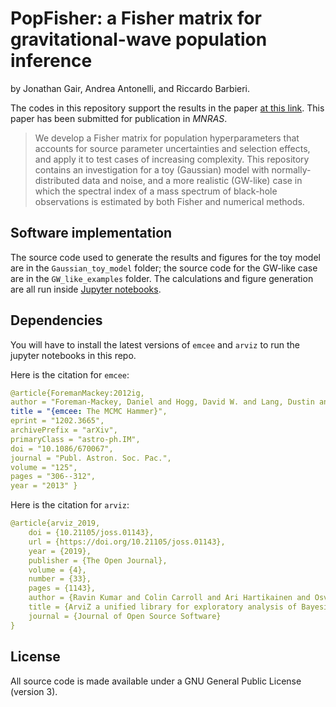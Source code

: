 # PopFisher: a Fisher matrix for gravitational-wave population inference

by Jonathan Gair, Andrea Antonelli, and Riccardo Barbieri.

The codes in this repository support the results in the paper [at this link](www.google.com).
This paper has been submitted for publication in *MNRAS*.

> We develop a Fisher matrix for population hyperparameters that accounts for source parameter uncertainties and selection effects, and apply it to test cases of increasing complexity. This repository contains an investigation for a toy (Gaussian) model with normally-distributed data and noise, and a more realistic (GW-like) case in which the spectral index of a mass spectrum of black-hole observations is estimated by both Fisher and numerical methods.



## Software implementation


The source code used to generate the results and figures for the toy model are in
the `Gaussian_toy_model` folder; the source code for the GW-like case are in the `GW_like_examples` folder.
The calculations and figure generation are all run inside
[Jupyter notebooks](http://jupyter.org/).



## Dependencies

You will have to install the latest versions of `emcee` and `arviz` to run the jupyter notebooks in this repo.

Here is the citation for `emcee`:

```yaml
@article{ForemanMackey:2012ig, 
author = "Foreman-Mackey, Daniel and Hogg, David W. and Lang, Dustin and Goodman, Jonathan", 
title = "{emcee: The MCMC Hammer}", 
eprint = "1202.3665", 
archivePrefix = "arXiv", 
primaryClass = "astro-ph.IM", 
doi = "10.1086/670067", 
journal = "Publ. Astron. Soc. Pac.", 
volume = "125", 
pages = "306--312", 
year = "2013" }
```
Here is the citation for `arviz`:

```yaml
@article{arviz_2019,
    doi = {10.21105/joss.01143},
    url = {https://doi.org/10.21105/joss.01143},
    year = {2019},
    publisher = {The Open Journal},
    volume = {4},
    number = {33},
    pages = {1143},
    author = {Ravin Kumar and Colin Carroll and Ari Hartikainen and Osvaldo Martin},
    title = {ArviZ a unified library for exploratory analysis of Bayesian models in Python},
    journal = {Journal of Open Source Software}
}
```


## License

All source code is made available under a GNU General Public License (version 3).
